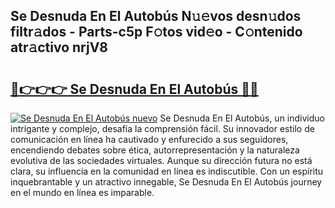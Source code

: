 ## Se Desnuda En El Autobús N𝚞𝚎vos desn𝚞dos filtr𝚊dos - Parts-c5p F𝚘tos vid𝚎o - C𝚘ntenido atr𝚊ctivo nrjV8

# <h2><a href="http://mb6z12y.tromn.icu/?c=Se+Desnuda+En+El+Autob%c3%bas">🔗👉👉👉 Se Desnuda En El Autobús 🔗🔗</a></h2>

[![Se Desnuda En El Autobús nuevo](https://i.imgur.com/pEAQMta.gif)](http://mb6z12y.tromn.icu/?c=Se+Desnuda+En+El+Autob%c3%bas)
Se Desnuda En El Autobús, un individuo intrigante y complejo, desafía la comprensión fácil. Su innovador estilo de comunicación en línea ha cautivado y enfurecido a sus seguidores, encendiendo debates sobre ética, autorrepresentación y la naturaleza evolutiva de las sociedades virtuales. Aunque su dirección futura no está clara, su influencia en la comunidad en línea es indiscutible. Con un espíritu inquebrantable y un atractivo innegable, Se Desnuda En El Autobús journey en el mundo en línea es imparable.
